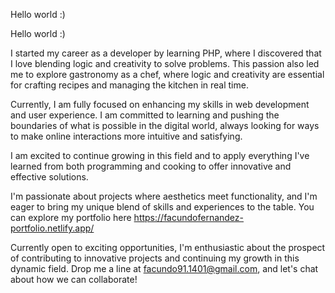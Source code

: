 Hello world :)

Hello world :)

I started my career as a developer by learning PHP, where I discovered that I love blending logic and creativity to solve problems. This passion also led me to explore gastronomy as a chef, where logic and creativity are essential for crafting recipes and managing the kitchen in real time.

Currently, I am fully focused on enhancing my skills in web development and user experience. I am committed to learning and pushing the boundaries of what is possible in the digital world, always looking for ways to make online interactions more intuitive and satisfying.

I am excited to continue growing in this field and to apply everything I've learned from both programming and cooking to offer innovative and effective solutions.

I'm passionate about projects where aesthetics meet functionality, and I'm eager to bring my unique blend of skills and experiences to the table. 
You can explore my portfolio here https://facundofernandez-portfolio.netlify.app/ 

Currently open to exciting opportunities, I'm enthusiastic about the prospect of contributing to innovative projects and continuing my growth in this dynamic field. Drop me a line at facundo91.1401@gmail.com, and let's chat about how we can collaborate!
